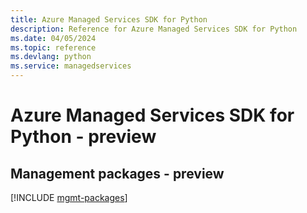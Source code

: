 ```yaml
---
title: Azure Managed Services SDK for Python
description: Reference for Azure Managed Services SDK for Python
ms.date: 04/05/2024
ms.topic: reference
ms.devlang: python
ms.service: managedservices
---
```

# Azure Managed Services SDK for Python - preview

## Management packages - preview
[!INCLUDE [mgmt-packages](managed-services-mgmt-index.md)]